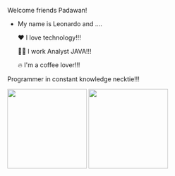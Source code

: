

Welcome friends Padawan!

- My name is Leonardo and ....

    ❤️ I love technology!!!
    
    🧑‍💻 I work Analyst JAVA!!!
    
    🔥 I'm a coffee lover!!!
    

Programmer in constant knowledge necktie!!!

<div>
 <img height="180em" src="https://github-readme-stats.vercel.app/api?username=leoqquadross&show_icons=true&theme=tokyonight"/>
 <img height="180em" src="https://github-readme-stats.vercel.app/api/top-langs/?username=leoqquadross&layout=compact&theme=tokyonight"/>
    
</div>
